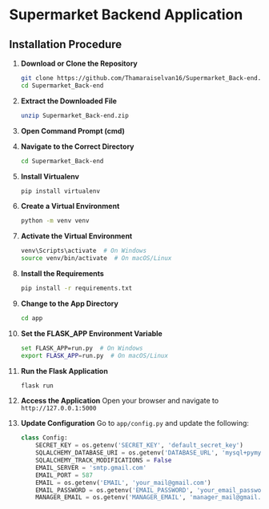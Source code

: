 # Supermarket Backend Application

## Installation Procedure

1. **Download or Clone the Repository**
    ```bash
    git clone https://github.com/Thamaraiselvan16/Supermarket_Back-end.git
    cd Supermarket_Back-end
    ```

2. **Extract the Downloaded File**
    ```bash
    unzip Supermarket_Back-end.zip
    ```

3. **Open Command Prompt (cmd)**

4. **Navigate to the Correct Directory**
    ```bash
    cd Supermarket_Back-end
    ```

5. **Install Virtualenv**
    ```bash
    pip install virtualenv
    ```

6. **Create a Virtual Environment**
    ```bash
    python -m venv venv
    ```

7. **Activate the Virtual Environment**
    ```bash
    venv\Scripts\activate  # On Windows
    source venv/bin/activate  # On macOS/Linux
    ```

8. **Install the Requirements**
    ```bash
    pip install -r requirements.txt
    ```

9. **Change to the App Directory**
    ```bash
    cd app
    ```

10. **Set the FLASK_APP Environment Variable**
    ```bash
    set FLASK_APP=run.py  # On Windows
    export FLASK_APP=run.py  # On macOS/Linux
    ```

11. **Run the Flask Application**
    ```bash
    flask run
    ```

12. **Access the Application**
    Open your browser and navigate to `http://127.0.0.1:5000`

13. **Update Configuration**
    Go to `app/config.py` and update the following:
    ```python
    class Config:
        SECRET_KEY = os.getenv('SECRET_KEY', 'default_secret_key')
        SQLALCHEMY_DATABASE_URI = os.getenv('DATABASE_URL', 'mysql+pymysql://user:password@localhost/supermarket_db')
        SQLALCHEMY_TRACK_MODIFICATIONS = False
        EMAIL_SERVER = 'smtp.gmail.com'
        EMAIL_PORT = 587
        EMAIL = os.getenv('EMAIL', 'your_mail@gmail.com')
        EMAIL_PASSWORD = os.getenv('EMAIL_PASSWORD', 'your_email_password')
        MANAGER_EMAIL = os.getenv('MANAGER_EMAIL', 'manager_mail@gmail.com')
    ```
